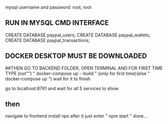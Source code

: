 mysql username and password: root, root

## RUN IN MYSQL CMD INTERFACE 
CREATE DATABASE paypal_users;
CREATE DATABASE paypal_wallets;
CREATE DATABASE paypal_transactions;

## DOCKER DESKTOP MUST BE DOWNLOADED
##THEN
GO TO BACKEND FOLDER, OPEN TERMINAL AND FOR FIRST TIME TYPE (not"")
" docker-compose up --build "
(only for first time)(else " docker-compose up ")
 wait for it to finish

 go to localhost:8761 and wait for all 5 services to show 

 ## then
 navigate to frontend 
 install npx
 after it just enter " npm start "
 done...

